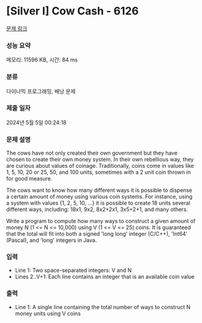 # [Silver I] Cow Cash - 6126 

[문제 링크](https://www.acmicpc.net/problem/6126) 

### 성능 요약

메모리: 11596 KB, 시간: 84 ms

### 분류

다이나믹 프로그래밍, 배낭 문제

### 제출 일자

2024년 5월 5일 00:24:18

### 문제 설명

<p>The cows have not only created their own government but they have chosen to create their own money system. In their own rebellious way, they are curious about values of coinage. Traditionally, coins come in values like 1, 5, 10, 20 or 25, 50, and 100 units, sometimes with a 2 unit coin thrown in for good measure.</p>

<p>The cows want to know how many different ways it is possible to dispense a certain amount of money using various coin systems.  For instance, using a system with values {1, 2, 5, 10, ...} it is possible to create 18 units several different ways, including: 18x1, 9x2, 8x2+2x1, 3x5+2+1, and many others.</p>

<p>Write a program to compute how many ways to construct a given amount of money N (1 <= N <= 10,000) using V (1 <= V <= 25) coins. It is guaranteed that the total will fit into both a signed 'long long' integer (C/C++), 'Int64' (Pascal), and 'long' integers in Java.</p>

### 입력 

 <ul>
	<li>Line 1: Two space-separated integers: V and N</li>
	<li>Lines 2..V+1: Each line contains an integer that is an available coin value</li>
</ul>

### 출력 

 <ul>
	<li>Line 1: A single line containing the total number of ways to construct N money units using V coins</li>
</ul>


